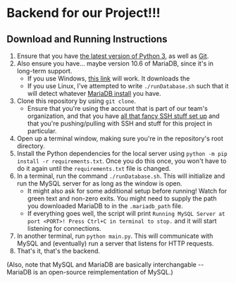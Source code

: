 # Backend for our Project!!!

## Download and Running Instructions

1. Ensure that you have [the latest version of Python 3](https://www.python.org/downloads/), as well as [Git](https://git-scm.com/downloads).
1. Also ensure you have... maybe version 10.6 of MariaDB, since it's in long-term support.
	- If you use Windows, [this link](https://mariadb.org/download/?t=mariadb&p=mariadb&r=10.6.10&os=windows&cpu=x86_64&pkg=zip) will work. It downloads the 
	- If you use Linux, I've attempted to write `./runDatabase.sh` such that it will detect whatever [MariaDB install](https://mariadb.org/download/) you have.
1. Clone this repository by using `git clone`.
	- Ensure that you're using the account that is part of our team's organization, and that you have [all that fancy SSH stuff set up](https://docs.github.com/en/authentication/connecting-to-github-with-ssh) and that you're pushing/pulling with SSH and stuff for this project in particular.
1. Open up a terminal window, making sure you're in the repository's root directory.
1. Install the Python dependencies for the local server using `python -m pip install -r requirements.txt`. Once you do this once, you won't have to do it again until the `requirements.txt` file is changed.
1. In a terminal, run the command `./runDatabase.sh`. This will initialize and run the MySQL server for as long as the window is open.
	- It might also ask for some additional setup before running! Watch for green text and non-zero exits. You might need to supply the path you downloaded MariaDB to in the `.mariadb_path` file.
	- If everything goes well, the script will print `Running MySQL Server at port <PORT>! Press Ctrl+C in terminal to stop.` and it will start listening for connections.
1. In another terminal, run `python main.py`. This will communicate with MySQL and (eventually) run a server that listens for HTTP requests.
1. That's it, that's the backend.

(Also, note that MySQL and MariaDB are basically interchangable -- MariaDB is an open-source reimplementation of MySQL.)
